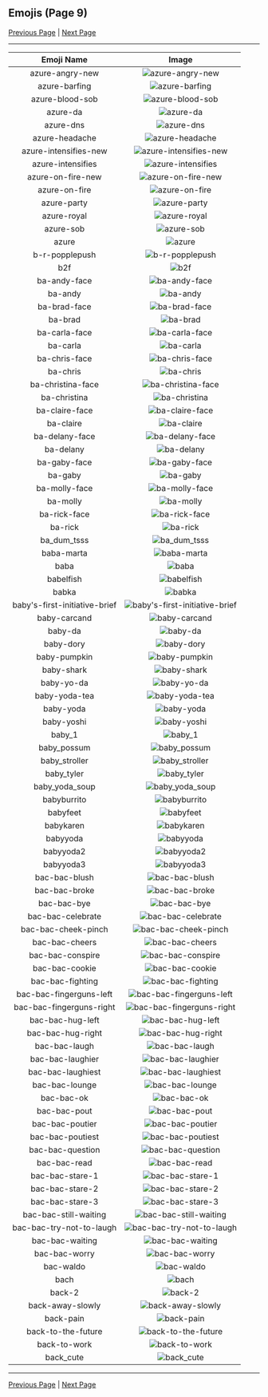 
## Emojis (Page 9)

[Previous Page](/docs/hc/page-a-0008.md)
  | [Next Page](/docs/hc/page-b-0010.md)

<hr />

|Emoji Name|Image|
| :-: | :-: |
|azure-angry-new| ![azure-angry-new](/emojis/hc/azure-angry-new.gif)|
|azure-barfing| ![azure-barfing](/emojis/hc/azure-barfing.png)|
|azure-blood-sob| ![azure-blood-sob](/emojis/hc/azure-blood-sob.png)|
|azure-da| ![azure-da](/emojis/hc/azure-da.png)|
|azure-dns| ![azure-dns](/emojis/hc/azure-dns.png)|
|azure-headache| ![azure-headache](/emojis/hc/azure-headache.png)|
|azure-intensifies-new| ![azure-intensifies-new](/emojis/hc/azure-intensifies-new.gif)|
|azure-intensifies| ![azure-intensifies](/emojis/hc/azure-intensifies.gif)|
|azure-on-fire-new| ![azure-on-fire-new](/emojis/hc/azure-on-fire-new.gif)|
|azure-on-fire| ![azure-on-fire](/emojis/hc/azure-on-fire.gif)|
|azure-party| ![azure-party](/emojis/hc/azure-party.gif)|
|azure-royal| ![azure-royal](/emojis/hc/azure-royal.png)|
|azure-sob| ![azure-sob](/emojis/hc/azure-sob.png)|
|azure| ![azure](/emojis/hc/azure.png)|
|b-r-popplepush| ![b-r-popplepush](/emojis/hc/b-r-popplepush.png)|
|b2f| ![b2f](/emojis/hc/b2f.jpg)|
|ba-andy-face| ![ba-andy-face](/emojis/hc/ba-andy-face.png)|
|ba-andy| ![ba-andy](/emojis/hc/ba-andy.png)|
|ba-brad-face| ![ba-brad-face](/emojis/hc/ba-brad-face.png)|
|ba-brad| ![ba-brad](/emojis/hc/ba-brad.png)|
|ba-carla-face| ![ba-carla-face](/emojis/hc/ba-carla-face.png)|
|ba-carla| ![ba-carla](/emojis/hc/ba-carla.png)|
|ba-chris-face| ![ba-chris-face](/emojis/hc/ba-chris-face.png)|
|ba-chris| ![ba-chris](/emojis/hc/ba-chris.png)|
|ba-christina-face| ![ba-christina-face](/emojis/hc/ba-christina-face.png)|
|ba-christina| ![ba-christina](/emojis/hc/ba-christina.png)|
|ba-claire-face| ![ba-claire-face](/emojis/hc/ba-claire-face.png)|
|ba-claire| ![ba-claire](/emojis/hc/ba-claire.png)|
|ba-delany-face| ![ba-delany-face](/emojis/hc/ba-delany-face.png)|
|ba-delany| ![ba-delany](/emojis/hc/ba-delany.png)|
|ba-gaby-face| ![ba-gaby-face](/emojis/hc/ba-gaby-face.png)|
|ba-gaby| ![ba-gaby](/emojis/hc/ba-gaby.png)|
|ba-molly-face| ![ba-molly-face](/emojis/hc/ba-molly-face.png)|
|ba-molly| ![ba-molly](/emojis/hc/ba-molly.png)|
|ba-rick-face| ![ba-rick-face](/emojis/hc/ba-rick-face.png)|
|ba-rick| ![ba-rick](/emojis/hc/ba-rick.png)|
|ba_dum_tsss| ![ba_dum_tsss](/emojis/hc/ba_dum_tsss.gif)|
|baba-marta| ![baba-marta](/emojis/hc/baba-marta.png)|
|baba| ![baba](/emojis/hc/baba.png)|
|babelfish| ![babelfish](/emojis/hc/babelfish.gif)|
|babka| ![babka](/emojis/hc/babka.png)|
|baby's-first-initiative-brief| ![baby's-first-initiative-brief](/emojis/hc/baby's-first-initiative-brief.png)|
|baby-carcand| ![baby-carcand](/emojis/hc/baby-carcand.png)|
|baby-da| ![baby-da](/emojis/hc/baby-da.png)|
|baby-dory| ![baby-dory](/emojis/hc/baby-dory.png)|
|baby-pumpkin| ![baby-pumpkin](/emojis/hc/baby-pumpkin.png)|
|baby-shark| ![baby-shark](/emojis/hc/baby-shark.png)|
|baby-yo-da| ![baby-yo-da](/emojis/hc/baby-yo-da.png)|
|baby-yoda-tea| ![baby-yoda-tea](/emojis/hc/baby-yoda-tea.png)|
|baby-yoda| ![baby-yoda](/emojis/hc/baby-yoda.png)|
|baby-yoshi| ![baby-yoshi](/emojis/hc/baby-yoshi.png)|
|baby_1| ![baby_1](/emojis/hc/baby_1.gif)|
|baby_possum| ![baby_possum](/emojis/hc/baby_possum.png)|
|baby_stroller| ![baby_stroller](/emojis/hc/baby_stroller.gif)|
|baby_tyler| ![baby_tyler](/emojis/hc/baby_tyler.png)|
|baby_yoda_soup| ![baby_yoda_soup](/emojis/hc/baby_yoda_soup.gif)|
|babyburrito| ![babyburrito](/emojis/hc/babyburrito.jpg)|
|babyfeet| ![babyfeet](/emojis/hc/babyfeet.png)|
|babykaren| ![babykaren](/emojis/hc/babykaren.jpg)|
|babyyoda| ![babyyoda](/emojis/hc/babyyoda.png)|
|babyyoda2| ![babyyoda2](/emojis/hc/babyyoda2.png)|
|babyyoda3| ![babyyoda3](/emojis/hc/babyyoda3.jpg)|
|bac-bac-blush| ![bac-bac-blush](/emojis/hc/bac-bac-blush.png)|
|bac-bac-broke| ![bac-bac-broke](/emojis/hc/bac-bac-broke.png)|
|bac-bac-bye| ![bac-bac-bye](/emojis/hc/bac-bac-bye.png)|
|bac-bac-celebrate| ![bac-bac-celebrate](/emojis/hc/bac-bac-celebrate.png)|
|bac-bac-cheek-pinch| ![bac-bac-cheek-pinch](/emojis/hc/bac-bac-cheek-pinch.png)|
|bac-bac-cheers| ![bac-bac-cheers](/emojis/hc/bac-bac-cheers.png)|
|bac-bac-conspire| ![bac-bac-conspire](/emojis/hc/bac-bac-conspire.png)|
|bac-bac-cookie| ![bac-bac-cookie](/emojis/hc/bac-bac-cookie.png)|
|bac-bac-fighting| ![bac-bac-fighting](/emojis/hc/bac-bac-fighting.png)|
|bac-bac-fingerguns-left| ![bac-bac-fingerguns-left](/emojis/hc/bac-bac-fingerguns-left.png)|
|bac-bac-fingerguns-right| ![bac-bac-fingerguns-right](/emojis/hc/bac-bac-fingerguns-right.png)|
|bac-bac-hug-left| ![bac-bac-hug-left](/emojis/hc/bac-bac-hug-left.png)|
|bac-bac-hug-right| ![bac-bac-hug-right](/emojis/hc/bac-bac-hug-right.png)|
|bac-bac-laugh| ![bac-bac-laugh](/emojis/hc/bac-bac-laugh.png)|
|bac-bac-laughier| ![bac-bac-laughier](/emojis/hc/bac-bac-laughier.png)|
|bac-bac-laughiest| ![bac-bac-laughiest](/emojis/hc/bac-bac-laughiest.png)|
|bac-bac-lounge| ![bac-bac-lounge](/emojis/hc/bac-bac-lounge.png)|
|bac-bac-ok| ![bac-bac-ok](/emojis/hc/bac-bac-ok.png)|
|bac-bac-pout| ![bac-bac-pout](/emojis/hc/bac-bac-pout.png)|
|bac-bac-poutier| ![bac-bac-poutier](/emojis/hc/bac-bac-poutier.png)|
|bac-bac-poutiest| ![bac-bac-poutiest](/emojis/hc/bac-bac-poutiest.png)|
|bac-bac-question| ![bac-bac-question](/emojis/hc/bac-bac-question.png)|
|bac-bac-read| ![bac-bac-read](/emojis/hc/bac-bac-read.png)|
|bac-bac-stare-1| ![bac-bac-stare-1](/emojis/hc/bac-bac-stare-1.png)|
|bac-bac-stare-2| ![bac-bac-stare-2](/emojis/hc/bac-bac-stare-2.png)|
|bac-bac-stare-3| ![bac-bac-stare-3](/emojis/hc/bac-bac-stare-3.png)|
|bac-bac-still-waiting| ![bac-bac-still-waiting](/emojis/hc/bac-bac-still-waiting.png)|
|bac-bac-try-not-to-laugh| ![bac-bac-try-not-to-laugh](/emojis/hc/bac-bac-try-not-to-laugh.png)|
|bac-bac-waiting| ![bac-bac-waiting](/emojis/hc/bac-bac-waiting.png)|
|bac-bac-worry| ![bac-bac-worry](/emojis/hc/bac-bac-worry.png)|
|bac-waldo| ![bac-waldo](/emojis/hc/bac-waldo.png)|
|bach| ![bach](/emojis/hc/bach.png)|
|back-2| ![back-2](/emojis/hc/back-2.gif)|
|back-away-slowly| ![back-away-slowly](/emojis/hc/back-away-slowly.gif)|
|back-pain| ![back-pain](/emojis/hc/back-pain.png)|
|back-to-the-future| ![back-to-the-future](/emojis/hc/back-to-the-future.png)|
|back-to-work| ![back-to-work](/emojis/hc/back-to-work.png)|
|back_cute| ![back_cute](/emojis/hc/back_cute.png)|

<hr/>

[Previous Page](/docs/hc/page-a-0008.md)
  | [Next Page](/docs/hc/page-b-0010.md)